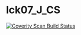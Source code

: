 # lck07_J_CS
<a href="https://scan.coverity.com/projects/wendyzhang1121-lck07_j_cs">
  <img alt="Coverity Scan Build Status"
       src="https://scan.coverity.com/projects/9536/badge.svg"/>
</a>
